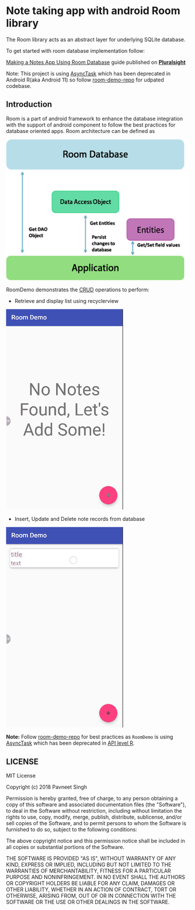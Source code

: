 # Note taking app with android Room library

The Room library acts as an abstract layer for underlying SQLite database. 

To get started with room database implementation follow:
 
 [Making a Notes App Using Room Database](https://www.pluralsight.com/guides/making-a-notes-app-using-room-database
) guide published on [**Pluralsight**](https://www.pluralsight.com) 


Note: This project is using [AsyncTask](https://developer.android.com/reference/android/os/AsyncTask) which has been deprecated in Android R(aka Android 11) so follow [room-demo-repo](https://github.com/Pavneet-Sing/room-demo-repo) for udpated codebase.


Introduction
------------
Room is a part of android framework to enhance the database integration with the support of android component to follow the best practices for database oriented apps. Room architecture can be defined as 

![Room Architecture](screenshots/room_architecture.png)

RoomDemo demonstrates the [CRUD](https://en.wikipedia.org/wiki/Create,_read,_update_and_delete) operations to perform:

- Retrieve and display list using recyclerview

![insert and display list](screenshots/insert.gif?raw=true "insert")

- Insert, Update and Delete note records from database

![update and display list](screenshots/update_delete.gif?raw=true "update_delete")


**Note:** Follow [room-demo-repo][1] for best practices as `RoomDemo` is using [AsyncTask][0] which has been deprecated in [API level R][2].

[0]: https://developer.android.com/reference/android/os/AsyncTask
[1]: https://github.com/Pavneet-Sing/room-demo-repo
[2]: https://android-review.googlesource.com/c/platform/frameworks/base/+/1156409/6/core/java/android/os/AsyncTask.java

LICENSE
-------
MIT License

Copyright (c) 2018 Pavneet Singh

Permission is hereby granted, free of charge, to any person obtaining a copy
of this software and associated documentation files (the "Software"), to deal
in the Software without restriction, including without limitation the rights
to use, copy, modify, merge, publish, distribute, sublicense, and/or sell
copies of the Software, and to permit persons to whom the Software is
furnished to do so, subject to the following conditions:

The above copyright notice and this permission notice shall be included in all
copies or substantial portions of the Software.

THE SOFTWARE IS PROVIDED "AS IS", WITHOUT WARRANTY OF ANY KIND, EXPRESS OR
IMPLIED, INCLUDING BUT NOT LIMITED TO THE WARRANTIES OF MERCHANTABILITY,
FITNESS FOR A PARTICULAR PURPOSE AND NONINFRINGEMENT. IN NO EVENT SHALL THE
AUTHORS OR COPYRIGHT HOLDERS BE LIABLE FOR ANY CLAIM, DAMAGES OR OTHER
LIABILITY, WHETHER IN AN ACTION OF CONTRACT, TORT OR OTHERWISE, ARISING FROM,
OUT OF OR IN CONNECTION WITH THE SOFTWARE OR THE USE OR OTHER DEALINGS IN THE
SOFTWARE.

